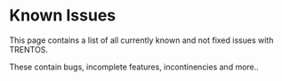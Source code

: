 # Known Issues

This page contains a list of all currently known and not fixed issues with TRENTOS.

These contain bugs, incomplete features, incontinencies and more..
